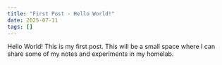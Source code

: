 ```yaml
---
title: "First Post - Hello World!"
date: 2025-07-11
tags: []
---
```


Hello World!
This is my first post. This will be a small space where I can share some of my notes and experiments in my homelab.
